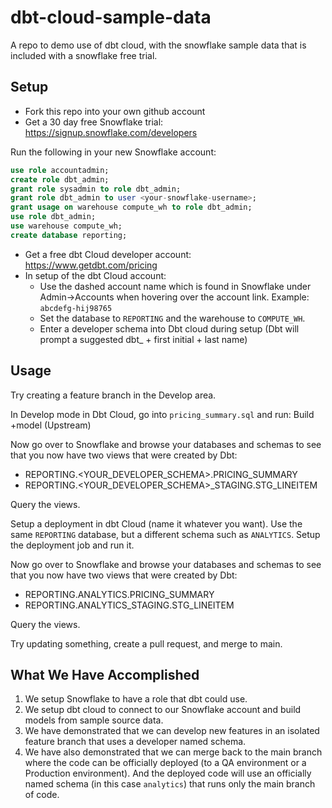 # dbt-cloud-sample-data
A repo to demo use of dbt cloud, with the snowflake sample data that is included with a snowflake free trial.

## Setup

* Fork this repo into your own github account
* Get a 30 day free Snowflake trial: https://signup.snowflake.com/developers

Run the following in your new Snowflake account:
```sql
use role accountadmin;
create role dbt_admin;
grant role sysadmin to role dbt_admin;
grant role dbt_admin to user <your-snowflake-username>;
grant usage on warehouse compute_wh to role dbt_admin;
use role dbt_admin;
use warehouse compute_wh;
create database reporting;
```

* Get a free dbt Cloud developer account: https://www.getdbt.com/pricing
* In setup of the dbt Cloud account:
    * Use the dashed account name which is found in Snowflake under Admin->Accounts when hovering over the account link. Example: `abcdefg-hij98765`
    * Set the database to `REPORTING` and the warehouse to `COMPUTE_WH`.
    * Enter a developer schema into Dbt cloud during setup (Dbt will prompt a suggested dbt_ + first initial + last name)

## Usage

Try creating a feature branch in the Develop area.  

In Develop mode in Dbt Cloud, go into `pricing_summary.sql` and run:
    Build +model (Upstream)

Now go over to Snowflake and browse your databases and schemas to see that you now have two views that were created by Dbt:
* REPORTING.<YOUR_DEVELOPER_SCHEMA>.PRICING_SUMMARY
* REPORTING.<YOUR_DEVELOPER_SCHEMA>_STAGING.STG_LINEITEM

Query the views.

Setup a deployment in dbt Cloud (name it whatever you want).  Use the same `REPORTING` database, but a different schema such as `ANALYTICS`. Setup the deployment job and run it.

Now go over to Snowflake and browse your databases and schemas to see that you now have two views that were created by Dbt:
* REPORTING.ANALYTICS.PRICING_SUMMARY
* REPORTING.ANALYTICS_STAGING.STG_LINEITEM

Query the views.

Try updating something, create a pull request, and merge to main.

## What We Have Accomplished

1. We setup Snowflake to have a role that dbt could use.
2. We setup dbt cloud to connect to our Snowflake account and build models from sample source data.
3. We have demonstrated that we can develop new features in an isolated feature branch that uses a developer named schema.  
4. We have also demonstrated that we can merge back to the main branch where the code can be officially deployed (to a QA environment or a Production environment). And the deployed code will use an officially named schema (in this case `analytics`) that runs only the main branch of code.

